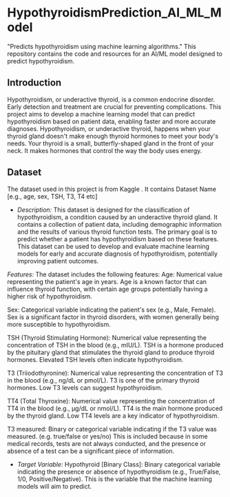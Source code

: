 # HypothyroidismPrediction_AI_ML_Model
"Predicts hypothyroidism using machine learning algorithms."
This repository contains the code and resources for an AI/ML model designed to predict hypothyroidism.

## Introduction
Hypothyroidism, or underactive thyroid, is a common endocrine disorder. Early detection and treatment are crucial for preventing complications. This project aims to develop a machine learning model that can predict hypothyroidism based on patient data, enabling faster and more accurate diagnoses.
Hypothyroidism, or underactive thyroid, happens when your thyroid gland doesn't make enough thyroid hormones to meet your body's needs. Your thyroid is a small, butterfly-shaped gland in the front of your neck. It makes hormones that control the way the body uses energy.

## Dataset
The dataset used in this project is from Kaggle . It contains Dataset Name [e.g., age, sex, TSH, T3, T4 etc]
* *Description:*
 This dataset is designed for the classification of hypothyroidism, a condition caused by an underactive thyroid gland. It contains a collection of patient data, including demographic information and the results of various thyroid function tests. The primary goal is to predict whether a patient has hypothyroidism based on these features. This dataset can be used to develop and evaluate machine learning models for early and accurate diagnosis of hypothyroidism, potentially improving patient outcomes.

*Features:*
The dataset includes the following features:
Age:
Numerical value representing the patient's age in years.
Age is a known factor that can influence thyroid function, with certain age groups potentially having a higher risk of hypothyroidism.

Sex:
Categorical variable indicating the patient's sex (e.g., Male, Female).
Sex is a significant factor in thyroid disorders, with women generally being more susceptible to hypothyroidism.

TSH (Thyroid Stimulating Hormone):
Numerical value representing the concentration of TSH in the blood (e.g., mIU/L).
TSH is a hormone produced by the pituitary gland that stimulates the thyroid gland to produce thyroid hormones. Elevated TSH levels often indicate hypothyroidism.

T3 (Triiodothyronine):
Numerical value representing the concentration of T3 in the blood (e.g., ng/dL or pmol/L).
T3 is one of the primary thyroid hormones. Low T3 levels can suggest hypothyroidism.

TT4 (Total Thyroxine):
Numerical value representing the concentration of TT4 in the blood (e.g., μg/dL or nmol/L).
TT4 is the main hormone produced by the thyroid gland. Low TT4 levels are a key indicator of hypothyroidism.

T3 measured:
Binary or categorical variable indicating if the T3 value was measured. (e.g. true/false or yes/no)
This is included because in some medical records, tests are not always conducted, and the presence or absence of a test can be a significant piece of information.

* *Target Variable:*
Hypothyroid [Binary Class]:
Binary categorical variable indicating the presence or absence of hypothyroidism (e.g., True/False, 1/0, Positive/Negative).
This is the variable that the machine learning models will aim to predict.



